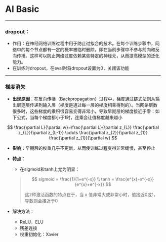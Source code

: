 # AI Basic

****

### dropout：

* 作用：在神经网络训练过程中用于防止过拟合的技术。在每个训练步骤中，网络中的每个节点都有一定的概率被临时删除，即在当前步骤中不参与前向和反向传播。这样可以防止网络过度依赖某些特定的神经元，从而提高模型的泛化能力。
* 在训练时dropout，在eval时将dropout设置为0，关闭该功能

****



### 梯度消失

* **出现原因**：在反向传播（Backpropagation）过程中，梯度通过链式法则从输出层逐层传递到输入层（梯度是通过每一层的梯度相乘得到的）。当网络层数很多时，这些梯度的乘积很容易变得非常小，导致早期层的梯度接近于零：如下公式，当每个梯度都小于1时，连乘会让值梯度越来越小

$$
\frac{\partial L}{\partial w}=\frac{\partial L}{\partial z_{L}} \frac{\partial z_{L}}{\partial z_{L-1}} \cdots \frac{\partial z_{2}}{\partial z_{1}} \frac{\partial z_{1}}{\partial w}
$$

* **影响**：早期层的权重几乎不更新，从而使训练过程变得非常缓慢，甚至停止

* **特点**：

  * 在sigmoid和tanh上尤为明显：

  > $$
  > sigmoid = \frac{1}{1+e^{-x}} \\
  > tanh = \frac{e^{x}-e^{-x}}{e^{x}+e^{-x}}
  > $$
  >
  > 这2种激活函数的特点在于，当 x 值非常大或非常小时，值接近0或1，导数则会接近于0

* 解决方法：
  * ReLU，ELU
  * 残差连接
  * 权重初始化：Xavier
